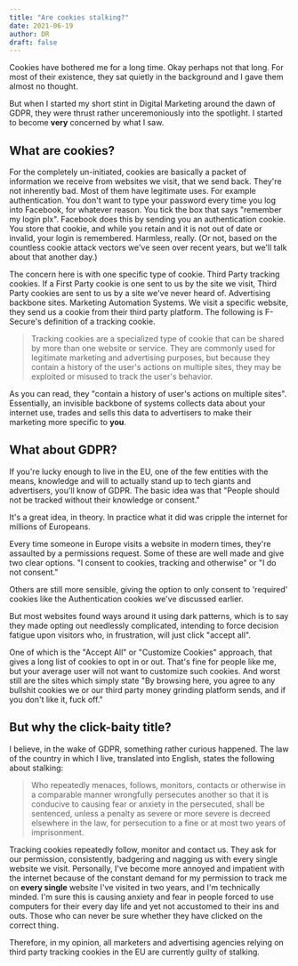 ```yaml
---
title: "Are cookies stalking?"
date: 2021-06-19
author: DR
draft: false
---
```


Cookies have bothered me for a long time. Okay perhaps not that long. For most of their existence, they sat quietly in the background and I gave them almost no thought.

But when I started my short stint in Digital Marketing around the dawn of GDPR, they were thrust rather unceremoniously into the spotlight. I started to become **very** concerned by what I saw.

## What are cookies?

For the completely un-initiated, cookies are basically a packet of information we receive from websites we visit, that we send back. They're not inherently bad. Most of them have legitimate uses. For example authentication. You don't want to type your password every time you log into Facebook, for whatever reason. You tick the box that says "remember my login plx". Facebook does this by sending you an authentication cookie. You store that cookie, and while you retain and it is not out of date or invalid, your login is remembered. Harmless, really. (Or not, based on the countless cookie attack vectors we've seen over recent years, but we'll talk about that another day.)

The concern here is with one specific type of cookie. Third Party tracking cookies. If a First Party cookie is one sent to us by the site we visit, Third Party cookies are sent to us by a site we've never heard of. Advertising backbone sites. Marketing Automation Systems. We visit a specific website, they send us a cookie from their third party platform. The following is F-Secure's definition of a tracking cookie.

> Tracking cookies are a specialized type of cookie that can be shared by more than one website or service. They are commonly used for legitimate marketing and advertising purposes, but because they contain a history of the user's actions on multiple sites, they may be exploited or misused to track the user's behavior.

As you can read, they "contain a history of user's actions on multiple sites". Essentially, an invisible backbone of systems collects data about your internet use, trades and sells this data to advertisers to make their marketing more specific to **you**.

## What about GDPR? 

If you're lucky enough to live in the EU, one of the few entities with the means, knowledge and will to actually stand up to tech giants and advertisers, you'll know of GDPR. The basic idea was that "People should not be tracked without their knowledge or consent."

It's a great idea, in theory. In practice what it did was cripple the internet for millions of Europeans.

Every time someone in Europe visits a website in modern times, they're assaulted by a permissions request. Some of these are well made and give two clear options. "I consent to cookies, tracking and otherwise" or "I do not consent."

Others are still more sensible, giving the option to only consent to 'required' cookies like the Authentication cookies we've discussed earlier.

But most websites found ways around it using dark patterns, which is to say they made opting out needlessly complicated, intending to force decision fatigue upon visitors who, in frustration, will just click "accept all".

One of which is the "Accept All" or "Customize Cookies" approach, that gives a long list of cookies to opt in or out. That's fine for people like me, but your average user will not want to customize such cookies. And worst still are the sites which simply state "By browsing here, you agree to any bullshit cookies we or our third party money grinding platform sends, and if you don't like it, fuck off."

## But why the click-baity title?

I believe, in the wake of GDPR, something rather curious happened. The law of the country in which I live, translated into English, states the following about stalking:

> Who repeatedly menaces, follows, monitors, contacts or otherwise in a comparable manner wrongfully persecutes another so that it is conducive to causing fear or anxiety in the persecuted, shall be sentenced, unless a penalty as severe or more severe is decreed elsewhere in the law, for persecution to a fine or at most two years of imprisonment.

Tracking cookies repeatedly follow, monitor and contact us. They ask for our permission, consistently, badgering and nagging us with every single website we visit. Personally, I've become more annoyed and impatient with the internet because of the constant demand for my permission to track me on **every single** website I've visited in two years, and I'm technically minded. I'm sure this is causing anxiety and fear in people forced to use computers for their every day life and yet not accustomed to their ins and outs. Those who can never be sure whether they have clicked on the correct thing.

Therefore, in my opinion, all marketers and advertising agencies relying on third party tracking cookies in the EU are currently guilty of stalking.
